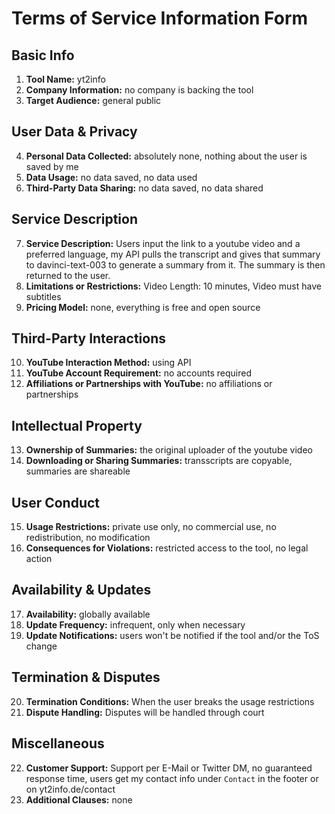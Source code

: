 # Terms of Service Information Form

## Basic Info
1. **Tool Name:** yt2info
2. **Company Information:** no company is backing the tool
3. **Target Audience:** general public

## User Data & Privacy
4. **Personal Data Collected:** absolutely none, nothing about the user is saved by me
5. **Data Usage:** no data saved, no data used
6. **Third-Party Data Sharing:** no data saved, no data shared

## Service Description
7. **Service Description:** Users input the link to a youtube video and a preferred language, my API pulls the transcript and gives that summary to davinci-text-003 to generate a summary from it. The summary is then returned to the user.
8. **Limitations or Restrictions:** Video Length: 10 minutes, Video must have subtitles
9. **Pricing Model:** none, everything is free and open source

## Third-Party Interactions
10. **YouTube Interaction Method:** using API
11. **YouTube Account Requirement:** no accounts required
12. **Affiliations or Partnerships with YouTube:** no affiliations or partnerships

## Intellectual Property
13. **Ownership of Summaries:** the original uploader of the youtube video
14. **Downloading or Sharing Summaries:** transscripts are copyable, summaries are shareable

## User Conduct
15. **Usage Restrictions:** private use only, no commercial use, no redistribution, no modification
16. **Consequences for Violations:** restricted access to the tool, no legal action

## Availability & Updates
17. **Availability:** globally available
18. **Update Frequency:** infrequent, only when necessary
19. **Update Notifications:** users won't be notified if the tool and/or the ToS change

## Termination & Disputes
20. **Termination Conditions:** When the user breaks the usage restrictions
21. **Dispute Handling:** Disputes will be handled through court

## Miscellaneous
22. **Customer Support:** Support per E-Mail or Twitter DM, no guaranteed response time, users get my contact info under `Contact` in the footer or on yt2info.de/contact
23. **Additional Clauses:** none